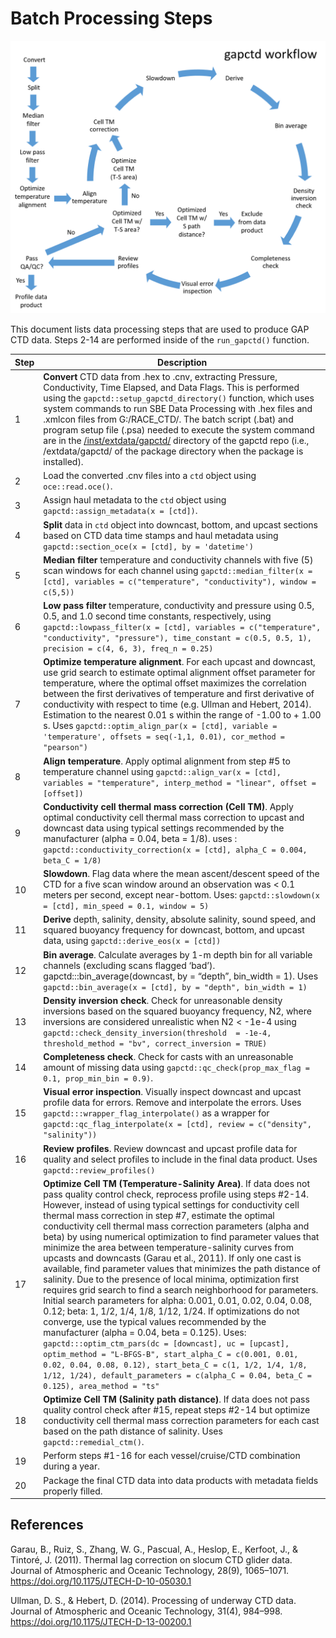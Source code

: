 # Batch Processing Steps

![](/doc/assets/gapctd_workflow.png)

This document lists data processing steps that are used to produce GAP
CTD data. Steps 2-14 are performed inside of the `run_gapctd()`
function.

| Step | Description                                                                                                                                                                                                                                                                                                                                                                                                                                                                                                                                                                                                                                                                                                                                                                                                                                                                                                                                                                                                                                                                                                                                                                                                                                                    |
|------|----------------------------------------------------------------------------------------------------------------------------------------------------------------------------------------------------------------------------------------------------------------------------------------------------------------------------------------------------------------------------------------------------------------------------------------------------------------------------------------------------------------------------------------------------------------------------------------------------------------------------------------------------------------------------------------------------------------------------------------------------------------------------------------------------------------------------------------------------------------------------------------------------------------------------------------------------------------------------------------------------------------------------------------------------------------------------------------------------------------------------------------------------------------------------------------------------------------------------------------------------------------|
| 1    | <b>Convert</b> CTD data from .hex to .cnv, extracting Pressure, Conductivity, Time Elapsed, and Data Flags. This is performed using the `gapctd::setup_gapctd_directory()` function, which uses system commands to run SBE Data Processing with .hex files and .xmlcon files from G:/RACE_CTD/. The batch script (.bat) and program setup file (.psa) needed to execute the system command are in the [/inst/extdata/gapctd/](/inst/extdata/gapctd/) directory of the gapctd repo (i.e., /extdata/gapctd/ of the package directory when the package is installed).                                                                                                                                                                                                                                                                                                                                                                                                                                                                                                                                                                                                                                                                                             |
| 2    | Load the converted .cnv files into a `ctd` object using `oce::read.oce()`.                                                                                                                                                                                                                                                                                                                                                                                                                                                                                                                                                                                                                                                                                                                                                                                                                                                                                                                                                                                                                                                                                                                                                                                     |
| 3    | Assign haul metadata to the `ctd` object using `gapctd::assign_metadata(x = [ctd])`.                                                                                                                                                                                                                                                                                                                                                                                                                                                                                                                                                                                                                                                                                                                                                                                                                                                                                                                                                                                                                                                                                                                                                                           |
| 4    | <b>Split</b> data in `ctd` object into downcast, bottom, and upcast sections based on CTD data time stamps and haul metadata using `gapctd::section_oce(x = [ctd], by = 'datetime')`                                                                                                                                                                                                                                                                                                                                                                                                                                                                                                                                                                                                                                                                                                                                                                                                                                                                                                                                                                                                                                                                           |
| 5    | <b>Median filter</b> temperature and conductivity channels with five (5) scan windows for each channel using `gapctd::median_filter(x = [ctd], variables = c("temperature", "conductivity"), window = c(5,5))`                                                                                                                                                                                                                                                                                                                                                                                                                                                                                                                                                                                                                                                                                                                                                                                                                                                                                                                                                                                                                                                 |
| 6    | <b>Low pass filter</b> temperature, conductivity and pressure using 0.5, 0.5, and 1.0 second time constants, respectively, using `gapctd::lowpass_filter(x = [ctd], variables = c("temperature", "conductivity", "pressure"), time_constant = c(0.5, 0.5, 1), precision = c(4, 6, 3), freq_n = 0.25)`                                                                                                                                                                                                                                                                                                                                                                                                                                                                                                                                                                                                                                                                                                                                                                                                                                                                                                                                                          |
| 7    | <b>Optimize temperature alignment</b>. For each upcast and downcast, use grid search to estimate optimal alignment offset parameter for temperature, where the optimal offset maximizes the correlation between the first derivatives of temperature and first derivative of conductivity with respect to time (e.g. Ullman and Hebert, 2014). Estimation to the nearest 0.01 s within the range of -1.00 to + 1.00 s. Uses `gapctd::optim_align_par(x = [ctd], variable = 'temperature', offsets = seq(-1,1, 0.01), cor_method = "pearson")`                                                                                                                                                                                                                                                                                                                                                                                                                                                                                                                                                                                                                                                                                                                  |
| 8    | <b>Align temperature</b>. Apply optimal alignment from step \#5 to temperature channel using `gapctd::align_var(x = [ctd], variables = "temperature", interp_method = "linear", offset = [offset])`                                                                                                                                                                                                                                                                                                                                                                                                                                                                                                                                                                                                                                                                                                                                                                                                                                                                                                                                                                                                                                                            |
| 9    | <b>Conductivity cell thermal mass correction (Cell TM)</b>. Apply optimal conductivity cell thermal mass correction to upcast and downcast data using typical settings recommended by the manufacturer (alpha = 0.04, beta = 1/8). uses : `gapctd::conductivity_correction(x = [ctd], alpha_C = 0.004, beta_C = 1/8)`                                                                                                                                                                                                                                                                                                                                                                                                                                                                                                                                                                                                                                                                                                                                                                                                                                                                                                                                          |
| 10   | <b>Slowdown</b>. Flag data where the mean ascent/descent speed of the CTD for a five scan window around an observation was \< 0.1 meters per second, except near-bottom. Uses: `gapctd::slowdown(x = [ctd], min_speed = 0.1, window = 5)`                                                                                                                                                                                                                                                                                                                                                                                                                                                                                                                                                                                                                                                                                                                                                                                                                                                                                                                                                                                                                      |
| 11   | <b>Derive</b> depth, salinity, density, absolute salinity, sound speed, and squared buoyancy frequency for downcast, bottom, and upcast data, using `gapctd::derive_eos(x = [ctd])`                                                                                                                                                                                                                                                                                                                                                                                                                                                                                                                                                                                                                                                                                                                                                                                                                                                                                                                                                                                                                                                                            |
| 12   | <b>Bin average</b>. Calculate averages by 1-m depth bin for all variable channels (excluding scans flagged ‘bad’). gapctd:::bin_average(downcast, by = “depth”, bin_width = 1). Uses `gapctd::bin_average(x = [ctd], by = "depth", bin_width = 1)`                                                                                                                                                                                                                                                                                                                                                                                                                                                                                                                                                                                                                                                                                                                                                                                                                                                                                                                                                                                                             |
| 13   | <b>Density inversion check</b>. Check for unreasonable density inversions based on the squared buoyancy frequency, N2, where inversions are considered unrealistic when N2 \< -1e-4 using `gapctd::check_density_inversion(threshold  = -1e-4, threshold_method = "bv", correct_inversion = TRUE)`                                                                                                                                                                                                                                                                                                                                                                                                                                                                                                                                                                                                                                                                                                                                                                                                                                                                                                                                                             |
| 14   | <b>Completeness check</b>. Check for casts with an unreasonable amount of missing data using `gapctd::qc_check(prop_max_flag = 0.1, prop_min_bin = 0.9)`.                                                                                                                                                                                                                                                                                                                                                                                                                                                                                                                                                                                                                                                                                                                                                                                                                                                                                                                                                                                                                                                                                                      |
| 15   | <b>Visual error inspection</b>. Visually inspect downcast and upcast profile data for errors. Remove and interpolate the errors. Uses `gapctd:::wrapper_flag_interpolate()` as a wrapper for `gapctd::qc_flag_interpolate(x = [ctd], review = c("density", "salinity"))`                                                                                                                                                                                                                                                                                                                                                                                                                                                                                                                                                                                                                                                                                                                                                                                                                                                                                                                                                                                       |
| 16   | <b>Review profiles</b>. Review downcast and upcast profile data for quality and select profiles to include in the final data product. Uses `gapctd::review_profiles()`                                                                                                                                                                                                                                                                                                                                                                                                                                                                                                                                                                                                                                                                                                                                                                                                                                                                                                                                                                                                                                                                                         |
| 17   | <b>Optimize Cell TM (Temperature-Salinity Area)</b>. If data does not pass quality control check, reprocess profile using steps \#2-14. However, instead of using typical settings for conductivity cell thermal mass correction in step \#7, estimate the optimal conductivity cell thermal mass correction parameters (alpha and beta) by using numerical optimization to find parameter values that minimize the area between temperature-salinity curves from upcasts and downcasts (Garau et al., 2011). If only one cast is available, find parameter values that minimizes the path distance of salinity. Due to the presence of local minima, optimization first requires grid search to find a search neighborhood for parameters. Initial search parameters for alpha: 0.001, 0.01, 0.02, 0.04, 0.08, 0.12; beta: 1, 1/2, 1/4, 1/8, 1/12, 1/24. If optimizations do not converge, use the typical values recommended by the manufacturer (alpha = 0.04, beta = 0.125). Uses: `gapctd:::optim_ctm_pars(dc = [downcast], uc = [upcast], optim_method = "L-BFGS-B", start_alpha_C = c(0.001, 0.01, 0.02, 0.04, 0.08, 0.12), start_beta_C = c(1, 1/2, 1/4, 1/8, 1/12, 1/24), default_parameters = c(alpha_C = 0.04, beta_C = 0.125), area_method = "ts"` |
| 18   | <b>Optimize Cell TM (Salinity path distance)</b>. If data does not pass quality control check after \#15, repeat steps \#2-14 but optimize conductivity cell thermal mass correction parameters for each cast based on the path distance of salinity. Uses `gapctd::remedial_ctm()`.                                                                                                                                                                                                                                                                                                                                                                                                                                                                                                                                                                                                                                                                                                                                                                                                                                                                                                                                                                           |
| 19   | Perform steps \#1-16 for each vessel/cruise/CTD combination during a year.                                                                                                                                                                                                                                                                                                                                                                                                                                                                                                                                                                                                                                                                                                                                                                                                                                                                                                                                                                                                                                                                                                                                                                                     |
| 20   | Package the final CTD data into data products with metadata fields properly filled.                                                                                                                                                                                                                                                                                                                                                                                                                                                                                                                                                                                                                                                                                                                                                                                                                                                                                                                                                                                                                                                                                                                                                                            |

## References

Garau, B., Ruiz, S., Zhang, W. G., Pascual, A., Heslop, E., Kerfoot, J.,
& Tintoré, J. (2011). Thermal lag correction on slocum CTD glider data.
Journal of Atmospheric and Oceanic Technology, 28(9), 1065–1071.
<https://doi.org/10.1175/JTECH-D-10-05030.1>

Ullman, D. S., & Hebert, D. (2014). Processing of underway CTD data.
Journal of Atmospheric and Oceanic Technology, 31(4), 984–998.
<https://doi.org/10.1175/JTECH-D-13-00200.1>
